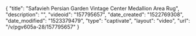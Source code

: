 {
    "title": "Safavieh Persian Garden Vintage Center Medallion Area Rug",
    "description": "",
    "videoid": "157795657",
    "date_created": "1522769308",
    "date_modified": "1523379479",
    "type": "captivate",
    "layout": "video",
    "url": "\/v\/pgv605a-28\/157795657"
}